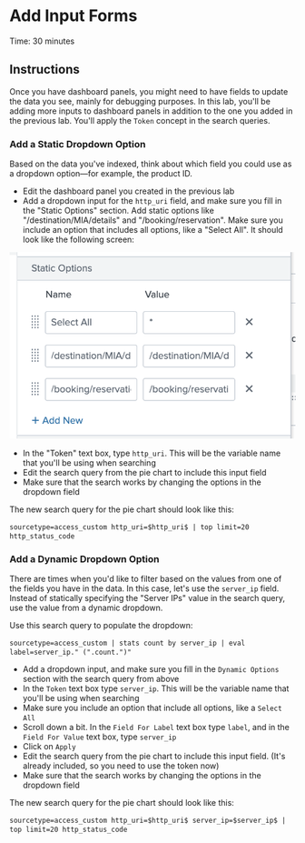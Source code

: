 # Add Input Forms
Time: 30 minutes

## Instructions
Once you have dashboard panels, you might need to have fields to update the data you see, mainly for debugging purposes. In this lab, you'll be adding more inputs to dashboard panels in addition to the one you added in the previous lab. You'll apply the `Token` concept in the search queries.

### Add a Static Dropdown Option
Based on the data you've indexed, think about which field you could use as a dropdown option&mdash;for example, the product ID.

- Edit the dashboard panel you created in the previous lab
- Add a dropdown input for the `http_uri` field, and make sure you fill in the "Static Options" section. Add static options like "/destination/MIA/details" and "/booking/reservation". Make sure you include an option that includes all options, like a "Select All". It should look like the following screen:

![Static Options](../img/dashboard-input-static-option.png)

- In the "Token" text box, type `http_uri`. This will be the variable name that you'll be using when searching
- Edit the search query from the pie chart to include this input field
- Make sure that the search works by changing the options in the dropdown field

The new search query for the pie chart should look like this:

```
sourcetype=access_custom http_uri=$http_uri$ | top limit=20 http_status_code
```

### Add a Dynamic Dropdown Option
There are times when you'd like to filter based on the values from one of the fields you have in the data. In this case, let's use the `server_ip` field. Instead of statically specifying the "Server IPs" value in the search query, use the value from a dynamic dropdown.

Use this search query to populate the dropdown:

```
sourcetype=access_custom | stats count by server_ip | eval label=server_ip." (".count.")"
```

- Add a dropdown input, and make sure you fill in the `Dynamic Options` section with the search query from above
- In the `Token` text box type `server_ip`. This will be the variable name that you'll be using when searching
- Make sure you include an option that include all options, like a `Select All`
- Scroll down a bit. In the `Field For Label` text box type `label`, and in the `Field For Value` text box, type `server_ip`
- Click on `Apply`
- Edit the search query from the pie chart to include this input field. (It's already included, so you need to use the token now)
- Make sure that the search works by changing the options in the dropdown field

The new search query for the pie chart should look like this:

```
sourcetype=access_custom http_uri=$http_uri$ server_ip=$server_ip$ | top limit=20 http_status_code
```
